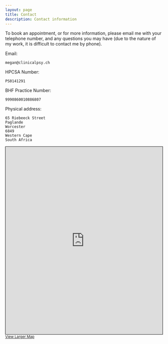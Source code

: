 ```yaml
---
layout: page
title: Contact
description: Contact information
---
```


To book an appointment, or for more information, please email me with your telephone number,
and any questions you may have (due to the nature of my work, it is difficult to contact me by phone).

Email:

    megan@clinicalpsy.ch

HPCSA Number:

    PS0141291

BHF Practice Number:

    9990860010886807

Physical address:

    65 Riebeeck Street
    Paglande
    Worcester
    6849
    Western Cape
    South Africa

<iframe width="100%" height="600" frameborder="0" scrolling="no" marginheight="0" marginwidth="0"
src="https://www.openstreetmap.org/export/embed.html?bbox=19.450510740280155%2C-33.64415701318668%2C19.45484519004822%2C-33.641912895058724&amp;layer=cyclemap&amp;marker=-33.64303496143433%2C19.452677965164185" style="border: 1px solid black"></iframe><br/><small><a href="https://www.openstreetmap.org/?mlat=-33.64303&amp;mlon=19.45268#map=19/-33.64303/19.45268">
View Larger Map</a></small>